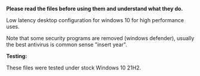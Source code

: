 **Please read the files before using them and understand what they do.**

Low latency desktop configuration for windows 10 for high performance uses.

Note that some security programs are removed (windows defender), usually the best antivirus is common sense "insert year".

**Testing:**

These files were tested under stock Windows 10 21H2.
